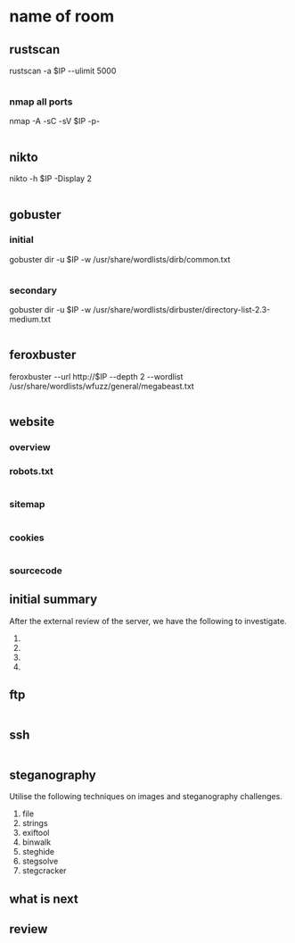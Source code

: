# name of room

## rustscan
rustscan -a $IP --ulimit 5000
```shell

```
### nmap all ports
nmap -A -sC -sV $IP -p-
```shell

```
## nikto
nikto -h $IP -Display 2
```shell

```
## gobuster
### initial
gobuster dir -u $IP -w /usr/share/wordlists/dirb/common.txt
```shell

```
### secondary
gobuster dir -u $IP -w /usr/share/wordlists/dirbuster/directory-list-2.3-medium.txt
```shell

```
## feroxbuster
feroxbuster --url http://$IP --depth 2 --wordlist /usr/share/wordlists/wfuzz/general/megabeast.txt
```shell

```
## website

### overview

### robots.txt

```shell

```
### sitemap

```shell

```
### cookies

```shell

```
### sourcecode

## initial summary
After the external review of the server, we have the following to investigate.

1.
1.
1.
1.


## ftp
```shell

```
## ssh
``` shell

```
## steganography

Utilise the following techniques on images and steganography challenges.

1. file
1. strings
1. exiftool
1. binwalk
1. steghide
1. stegsolve
1. stegcracker

## what is next


## review 
